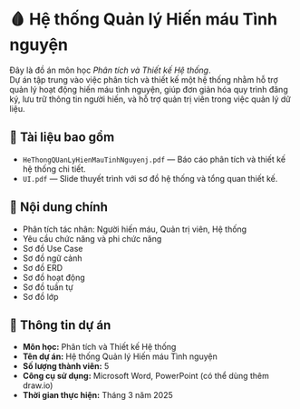 # 🩸 Hệ thống Quản lý Hiến máu Tình nguyện

Đây là đồ án môn học *Phân tích và Thiết kế Hệ thống*.  
Dự án tập trung vào việc phân tích và thiết kế một hệ thống nhằm hỗ trợ quản lý hoạt động hiến máu tình nguyện, giúp đơn giản hóa quy trình đăng ký, lưu trữ thông tin người hiến, và hỗ trợ quản trị viên trong việc quản lý dữ liệu.

## 📁 Tài liệu bao gồm

- `HeThongQUanLyHienMauTinhNguyenj.pdf` — Báo cáo phân tích và thiết kế hệ thống chi tiết.
- `UI.pdf` — Slide thuyết trình với sơ đồ hệ thống và tổng quan thiết kế.

## 🧩 Nội dung chính

- Phân tích tác nhân: Người hiến máu, Quản trị viên, Hệ thống
- Yêu cầu chức năng và phi chức năng
- Sơ đồ Use Case
- Sơ đồ ngữ cảnh
- Sơ đồ ERD
- Sơ đồ hoạt động
- Sơ đồ tuần tự
- Sơ đồ lớp

## 🚀 Thông tin dự án

- **Môn học:** Phân tích và Thiết kế Hệ thống  
- **Tên dự án:** Hệ thống Quản lý Hiến máu Tình nguyện  
- **Số lượng thành viên:** 5 
- **Công cụ sử dụng:** Microsoft Word, PowerPoint (có thể dùng thêm draw.io)  
- **Thời gian thực hiện:** Tháng 3 năm 2025

